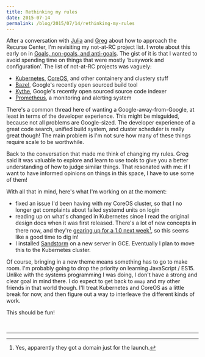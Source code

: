 ```yaml
---
title: Rethinking my rules
date: 2015-07-14
permalink: /blog/2015/07/14/rethinking-my-rules
---
```


After a conversation with [Julia] and [Greg] about how to approach the
Recurse Center, I'm revisiting my not-at-RC project list. I wrote about
this early on in [Goals, non-goals, and anti-goals][goals-post]. The
gist of it is that I wanted to avoid spending time on things that were
mostly ‘busywork and configuration’. The list of not-at-RC projects was
vaguely:

- [Kubernetes], [CoreOS], and other containery and clustery stuff
- [Bazel], Google's recently open sourced build tool
- [Kythe], Google's recently open sourced source code indexer
- [Prometheus], a monitoring and alerting system

[julia]: http://jvns.ca/
[greg]: https://blog.gregbrockman.com/
[goals-post]: http://kamalmarhubi.com/blog/2015/06/02/goals-non-goals-and-anti-goals/
[kubernetes]: http://kubernetes.io/
[coreos]: https://coreos.com/
[bazel]: http://bazel.io/
[kythe]: http://kythe.io/
[prometheus]: http://prometheus.io/

There's a common thread here of wanting a Google-away-from-Google, at
least in terms of the developer experience. This might be misguided,
because not all problems are Google-sized. The developer experience of a
great code search, unified build system, and cluster scheduler is really
great though! The main problem is I'm not sure how many of these things
require scale to be worthwhile.

Back to the conversation that made me think of changing my rules. Greg
said it was valuable to explore and learn to use tools to give you a
better understanding of how to judge similar things. That resonated with
me: if I want to have informed opinions on things in this space, I have
to use some of them!

With all that in mind, here's what I'm working on at the moment:

- fixed an issue I'd been having with my CoreOS cluster, so that I no longer
  get complaints about failed systemd units on login
- reading up on what's changed in Kubernetes since I read the original design
  docs when it was first released. There's a lot of new concepts in there now,
  and they're [gearing up for a 1.0 next week][kubernetes-1.0][^launch-site],
  so this seems like a good time to dig in!
- I installed [Sandstorm] on a new server in GCE. Eventually I plan to move
  this to the Kubernetes cluster.

[kubernetes-1.0]: http://kuberneteslaunch.com/
[sandstorm]: https://sandstorm.io/

Of course, bringing in a new theme means something has to go to make room. I'm
probably going to drop the priority on learning JavaScript / ES15. Unlike with
the systems programming I was doing, I don't have a strong and clear goal in
mind there. I do expect to get back to `mmap` and my other friends in that
world though. I'll treat Kubernetes and CoreOS as a little break for now, and
then figure out a way to interleave the different kinds of work.

This should be fun!

<br>

---

[^launch-site]:
    Yes, apparently they got a domain just for the launch.
